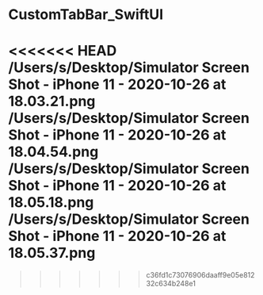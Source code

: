 # CustomTabBar_SwiftUI
<<<<<<< HEAD
/Users/s/Desktop/Simulator Screen Shot - iPhone 11 - 2020-10-26 at 18.03.21.png
/Users/s/Desktop/Simulator Screen Shot - iPhone 11 - 2020-10-26 at 18.04.54.png
/Users/s/Desktop/Simulator Screen Shot - iPhone 11 - 2020-10-26 at 18.05.18.png
/Users/s/Desktop/Simulator Screen Shot - iPhone 11 - 2020-10-26 at 18.05.37.png
=======
>>>>>>> c36fd1c73076906daaff9e05e81232c634b248e1

